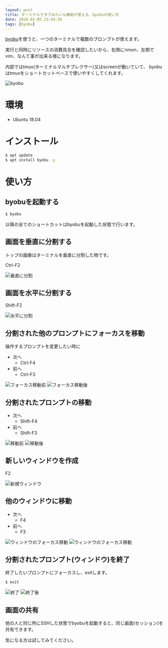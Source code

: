 ```yaml
---
layout: post
title: ターミナルでタブみたいな機能が使える、byobuの使い方
date: 2020-02-05 23:54:39
tags: [byobu]
---
```


[byobu](https://byobu.org/)を使うと、一つのターミナルで複数のプロンプトが使えます。

実行と同時にリソースの消費具合を確認したいから、右側にnmon、左側でvim、なんて事が出来る様になります。

内部ではtmux(ターミナルマルチプレクサー)又はscreenが動いていて、
byobuはtmuxをショートカットベースで使いやすくしてくれます。

![byobu](/images/byobu1.png)

# 環境

- Ubuntu 18.04

# インストール

```bash
$ apt update
$ apt install byobu -y
```

# 使い方

## byobuを起動する

```bash
$ byobu
```

以降の全てのショートカットはbyobuを起動した状態で行います。

## 画面を垂直に分割する

トップの画像はターミナルを垂直に分割した物です。

Ctrl-F2

![垂直に分割](/images/byobu-vertical.png)

## 画面を水平に分割する

Shift-F2

![水平に分割](/images/byobu-horizon.png)

## 分割された他のプロンプトにフォーカスを移動

操作するプロンプトを変更したい時に

- 次へ
  - Ctrl-F4
- 前へ
  - Ctrl-F3

![フォーカス移動前](/images/byobu-focus1.png)
![フォーカス移動後](/images/byobu-focus2.png)

## 分割されたプロンプトの移動

- 次へ
  - Shift-F4
- 前へ
  - Shift-F3

![移動前](/images/byobu-move1.png)
![移動後](/images/byobu-move2.png)

## 新しいウィンドウを作成

F2

![新規ウィンドウ](/images/byobu-newindow.png)

## 他のウィンドウに移動

- 次へ
  - F4
- 前へ
  - F3

![ウィンドウのフォーカス移動](/images/byobu-focus-window.png)
![ウィンドウのフォーカス移動](/images/byobu-focus-window.png)

## 分割されたプロンプト(ウィンドウ)を終了

終了したいプロンプトにフォーカスし、exitします。

```bash
$ exit
```

![終了](/images/byobu-exit1.png)
![終了後](/images/byobu-exit2.png)

## 画面の共有

他の人と同じ所にSSHした状態でbyobuを起動すると、同じ画面(セッション)を共有できます。

気になる方は試してみてください。
